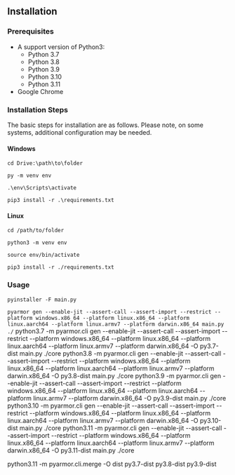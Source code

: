 ## Installation

### Prerequisites

* A support version of Python3:
  * Python 3.7
  * Python 3.8
  * Python 3.9
  * Python 3.10
  * Python 3.11
* Google Chrome

### Installation Steps

The basic steps for installation are as follows. Please note, on some systems, additional configuration may be needed.

#### Windows
`cd Drive:\path\to\folder`

`py -m venv env`

`.\env\Scripts\activate`

`pip3 install -r .\requirements.txt`

#### Linux
`cd /path/to/folder`

`python3 -m venv env`

`source env/bin/activate`

`pip3 install -r ./requirements.txt`

### Usage

```pyinstaller -F main.py```

`pyarmor gen --enable-jit --assert-call --assert-import --restrict --platform windows.x86_64 --platform linux.x86_64 --platform linux.aarch64 --platform linux.armv7 --platform darwin.x86_64 main.py ./`
python3.7 -m pyarmor.cli gen --enable-jit --assert-call --assert-import --restrict --platform windows.x86_64 --platform linux.x86_64 --platform linux.aarch64 --platform linux.armv7 --platform darwin.x86_64 -O py3.7-dist main.py ./core
python3.8 -m pyarmor.cli gen --enable-jit --assert-call --assert-import --restrict --platform windows.x86_64 --platform linux.x86_64 --platform linux.aarch64 --platform linux.armv7 --platform darwin.x86_64 -O py3.8-dist main.py ./core
python3.9 -m pyarmor.cli gen --enable-jit --assert-call --assert-import --restrict --platform windows.x86_64 --platform linux.x86_64 --platform linux.aarch64 --platform linux.armv7 --platform darwin.x86_64 -O py3.9-dist main.py ./core
python3.10 -m pyarmor.cli gen --enable-jit --assert-call --assert-import --restrict --platform windows.x86_64 --platform linux.x86_64 --platform linux.aarch64 --platform linux.armv7 --platform darwin.x86_64 -O py3.10-dist main.py ./core
python3.11 -m pyarmor.cli gen --enable-jit --assert-call --assert-import --restrict --platform windows.x86_64 --platform linux.x86_64 --platform linux.aarch64 --platform linux.armv7 --platform darwin.x86_64 -O py3.11-dist main.py ./core

python3.11 -m pyarmor.cli.merge -O dist py3.7-dist py3.8-dist py3.9-dist 

